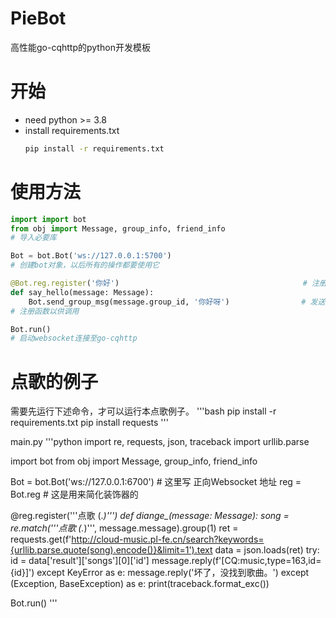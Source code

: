 # PieBot
高性能go-cqhttp的python开发模板

# 开始
- need python >= 3.8
- install requirements.txt
    ```bash
    pip install -r requirements.txt
    ```

# 使用方法
```python
import import bot
from obj import Message, group_info, friend_info
# 导入必要库
```

```python
Bot = bot.Bot('ws://127.0.0.1:5700')
# 创建bot对象，以后所有的操作都要使用它
```

```python
@Bot.reg.register('你好')                                         # 注册函数，使用正则匹配
def say_hello(message: Message):
    Bot.send_group_msg(message.group_id, '你好呀')                # 发送群消息，message对象可以取obj.py查看
# 注册函数以供调用
```

```python
Bot.run()
# 启动websocket连接至go-cqhttp
```

# 点歌的例子

需要先运行下述命令，才可以运行本点歌例子。
'''bash
pip install -r requirements.txt
pip install requests
'''

main.py
'''python
import re, requests, json, traceback
import urllib.parse

import bot
from obj import Message, group_info, friend_info

Bot = bot.Bot('ws://127.0.0.1:6700')    # 这里写 正向Websocket 地址
reg = Bot.reg                           # 这是用来简化装饰器的


@reg.register('''点歌 (.*)''')
def diange_(message: Message):
    song = re.match('''点歌 (.*)''', message.message).group(1)
    ret = requests.get(f'http://cloud-music.pl-fe.cn/search?keywords={urllib.parse.quote(song).encode()}&limit=1').text
    data = json.loads(ret)
    try:
        id = data['result']['songs'][0]['id']
        message.reply(f'[CQ:music,type=163,id={id}]')
    except KeyError as e:
        message.reply('坏了，没找到歌曲。')
    except (Exception, BaseException) as e:
        print(traceback.format_exc())


Bot.run()
'''
